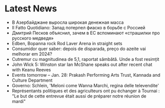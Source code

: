 # Latest News
-  В Азербайджане выросла широкая денежная масса
-  Il Fatto Quotidiano: Запад потерпел фиаско в борьбе с Россией
-  Дмитрий Песков объяснил, зачем в ЕС вспоминают «страшилки про русского медведя»
-  Edben, Bopanna rock Rod Laver Arena in straight sets
-  Consumidor quer saber: depois de disparada, preço do azeite vai melhorar em 2024?
-  Cutremur cu magnitudinea de 5,1, raportat sâmbătă. Unde a fost resimțit
-  John Wick 5: Winston star Ian McShane speaks out after recent chat with Keanu Reeves
-  Events tomorrow – Jan. 28: Prakash Performing Arts Trust, Kannada and Culture Department
-  Governo: Schlein, 'Meloni come Wanna Marchi, regina delle televendite'
-  Représentants politiques et des agriculteurs ont pu échanger à Tournai : "Le but de cette entrevue était aussi de préparer notre réunion de mardi"
